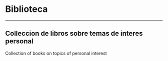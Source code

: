 # Biblioteca
---
Colleccion de libros sobre temas de interes personal
---
Collection of books on topics of personal interest 
